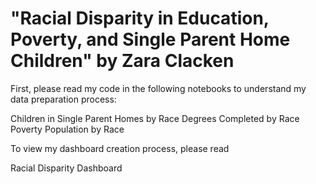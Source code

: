 # "Racial Disparity in Education, Poverty, and Single Parent Home Children" by Zara Clacken
First, please read my code in the following notebooks to understand my data preparation process:

Children in Single Parent Homes by Race
Degrees Completed by Race
Poverty Population by Race

To view my dashboard creation process, please read

Racial Disparity Dashboard 
